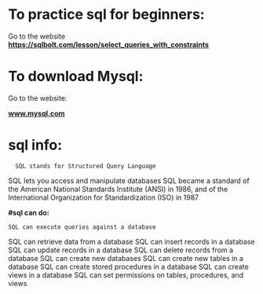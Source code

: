 # To practice sql for beginners:
 Go to the website
 **https://sqlbolt.com/lesson/select_queries_with_constraints**

# To download Mysql: 
Go to the website:     

**www.mysql.com**

# sql info:

      SQL stands for Structured Query Language
SQL lets you access and manipulate databases
SQL became a standard of the American National Standards Institute (ANSI) in 1986, and of the International Organization for Standardization (ISO) in 1987

**#sql can do:**

    SQL can execute queries against a database
SQL can retrieve data from a database
SQL can insert records in a database
SQL can update records in a database
SQL can delete records from a database
SQL can create new databases
SQL can create new tables in a database
SQL can create stored procedures in a database
SQL can create views in a database
SQL can set permissions on tables, procedures, and views

